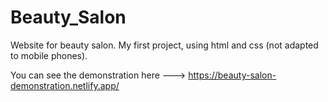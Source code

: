 # Beauty_Salon
Website for beauty salon. My first project, using html and css (not adapted to mobile phones).

You can see the demonstration here ---> https://beauty-salon-demonstration.netlify.app/
